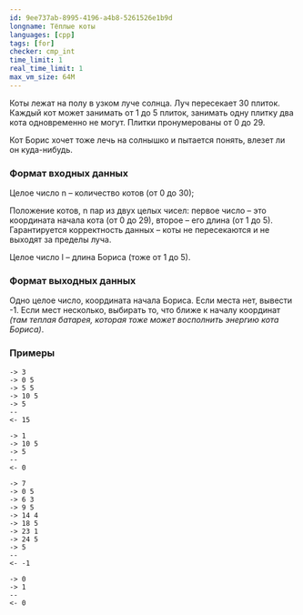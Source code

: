 ```yaml
---
id: 9ee737ab-8995-4196-a4b8-5261526e1b9d
longname: Тёплые коты
languages: [cpp]
tags: [for]
checker: cmp_int
time_limit: 1
real_time_limit: 1
max_vm_size: 64M
---
```


Коты лежат на полу в узком луче солнца. Луч пересекает 30 плиток. Каждый кот может занимать от 1 до 5 плиток, занимать одну плитку два кота одновременно не могут. Плитки пронумерованы от 0 до 29.

Кот Борис хочет тоже лечь на солнышко и пытается понять, влезет ли он куда-нибудь.

### Формат входных данных

Целое число n – количество котов (от 0 до 30);

Положение котов, n пар из двух целых чисел: первое число – это координата начала кота (от 0 до 29), второе – его длина (от 1 до 5). Гарантируется корректность данных – коты не пересекаются и не выходят за пределы луча.

Целое число l – длина Бориса (тоже от 1 до 5).

### Формат выходных данных

Одно целое число, координата начала Бориса. 
Если места нет, вывести -1. 
Если мест несколько, выбирать то, что ближе к началу координат *(там теплая батарея, которая тоже может восполнить энергию кота Бориса)*.

### Примеры

```
-> 3
-> 0 5
-> 5 5
-> 10 5
-> 5
--
<- 15
```

```
-> 1
-> 10 5
-> 5
--
<- 0
```

```
-> 7
-> 0 5
-> 6 3
-> 9 5
-> 14 4
-> 18 5
-> 23 1
-> 24 5
-> 5
--
<- -1
```

```
-> 0
-> 1
--
<- 0
```
